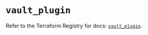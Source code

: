 # `vault_plugin`

Refer to the Terraform Registry for docs: [`vault_plugin`](https://registry.terraform.io/providers/hashicorp/vault/5.0.0/docs/resources/plugin).
